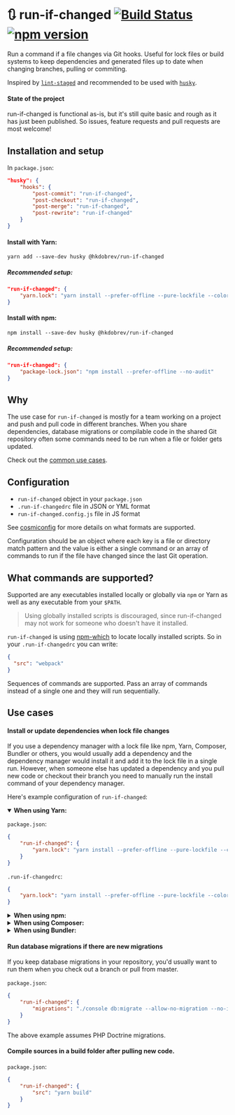 # 🔃 run-if-changed [![Build Status](https://travis-ci.org/hkdobrev/run-if-changed.svg?branch=master)](https://travis-ci.org/hkdobrev/run-if-changed) [![npm version](https://img.shields.io/npm/v/@hkdobrev/run-if-changed.svg)](https://www.npmjs.com/package/@hkdobrev/run-if-changed)

Run a command if a file changes via Git hooks.
Useful for lock files or build systems to keep dependencies and generated files up to date when changing branches, pulling or commiting.

Inspired by [`lint-staged`](https://github.com/okonet/lint-staged) and recommended to be used with [`husky`](https://github.com/typicode/husky).

#### State of the project

run-if-changed is functional as-is, but it's still quite basic and rough as it has just been published. So issues, feature requests and pull requests are most welcome!

## Installation and setup

In `package.json`:

```json
"husky": {
    "hooks": {
        "post-commit": "run-if-changed",
        "post-checkout": "run-if-changed",
        "post-merge": "run-if-changed",
        "post-rewrite": "run-if-changed"
    }
}
```

#### Install with Yarn:

```shell
yarn add --save-dev husky @hkdobrev/run-if-changed
```

##### Recommended setup:

```json
"run-if-changed": {
    "yarn.lock": "yarn install --prefer-offline --pure-lockfile --color=always"
}
```

#### Install with npm:

```shell
npm install --save-dev husky @hkdobrev/run-if-changed
```

##### Recommended setup:

```json
"run-if-changed": {
    "package-lock.json": "npm install --prefer-offline --no-audit"
}
```

## Why

The use case for `run-if-changed` is mostly for a team working on a project and push and pull code in different branches. When you share dependencies, database migrations or compilable code in the shared Git repository often some commands need to be run when a file or folder gets updated.

Check out the [common use cases](#use-cases).

## Configuration

* `run-if-changed` object in your `package.json`
* `.run-if-changedrc` file in JSON or YML format
* `run-if-changed.config.js` file in JS format

See [cosmiconfig](https://github.com/davidtheclark/cosmiconfig) for more details on what formats are supported.

Configuration should be an object where each key is a file or directory match pattern and the value is either a single command or an array of commands to run if the file have changed since the last Git operation.

## What commands are supported?

Supported are any executables installed locally or globally via `npm` or Yarn as well as any executable from your `$PATH`.

> Using globally installed scripts is discouraged, since run-if-changed may not work for someone who doesn't have it installed.

`run-if-changed` is using [npm-which](https://github.com/timoxley/npm-which) to locate locally installed scripts. So in your `.run-if-changedrc` you can write:

```json
{
  "src": "webpack"
}
```

Sequences of commands are supported. Pass an array of commands instead of a single one and they will run sequentially.

## Use cases

#### Install or update dependencies when lock file changes

If you use a dependency manager with a lock file like npm, Yarn, Composer, Bundler or others, you would usually add a dependency and the dependency manager would install it and add it to the lock file in a single run. However, when someone else has updated a dependency and you pull new code or checkout their branch you need to manually run the install command of your dependency manager.

Here's example configuration of `run-if-changed`:

<details open>
<summary><b>When using Yarn:</b></summary>

`package.json`:

```json
{
    "run-if-changed": {
        "yarn.lock": "yarn install --prefer-offline --pure-lockfile --color=always"
    }
}
```

`.run-if-changedrc`:

```json
{
    "yarn.lock": "yarn install --prefer-offline --pure-lockfile --color=always"
}
```
</details>

<details>
<summary><b>When using npm:</b></summary>

`package.json`:

```json
{
    "run-if-changed": {
        "package-lock.json": "npm install --prefer-offline --no-audit"
    }
}
```

`.run-if-changedrc`:

```json
{
    "package-lock.json": "npm install --prefer-offline --no-audit"
}
```

</details>

<details>
<summary><b>When using Composer:</b></summary>

`package.json`:

```json
{
    "run-if-changed": {
        "composer.lock": "composer install --ignore-platform-reqs --ansi"
    }
}
```

</details>

<details>
<summary><b>When using Bundler:</b></summary>

`package.json`:

```json
{
    "run-if-changed": {
        "Gemfile.lock": "bundle install"
    }
}
```

</details>

#### Run database migrations if there are new migrations

If you keep database migrations in your repository, you'd usually want to run them when you check out a branch or pull from master.

`package.json`:

```json
{
    "run-if-changed": {
        "migrations": "./console db:migrate --allow-no-migration --no-interaction"
    }
}
```

The above example assumes PHP Doctrine migrations.

#### Compile sources in a build folder after pulling new code.

`package.json`:

```json
{
    "run-if-changed": {
        "src": "yarn build"
    }
}
```

